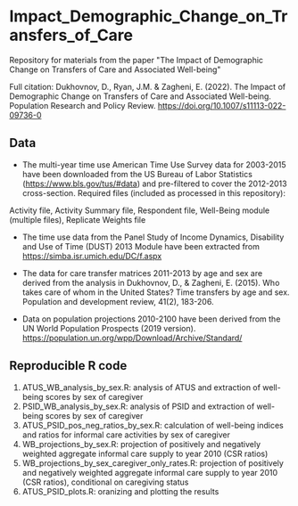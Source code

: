 # Impact_Demographic_Change_on_Transfers_of_Care
Repository for materials from the paper "The Impact of Demographic Change on Transfers of Care and Associated Well-being"

Full citation:
Dukhovnov, D., Ryan, J.M. & Zagheni, E. (2022). The Impact of Demographic Change on Transfers of Care and Associated Well-being. Population Research and Policy Review. https://doi.org/10.1007/s11113-022-09736-0

## Data
- The multi-year time use American Time Use Survey data for 2003-2015 have been downloaded from the US Bureau of Labor Statistics (https://www.bls.gov/tus/#data) and pre-filtered to cover the 2012-2013 cross-section. Required files (included as processed in this repository):

Activity file, Activity Summary file, Respondent file, Well-Being module (multiple files), Replicate Weights file

- The time use data from the Panel Study of Income Dynamics, Disability and Use of Time (DUST) 2013 Module have been extracted from https://simba.isr.umich.edu/DC/f.aspx

- The data for care transfer matrices 2011-2013 by age and sex are derived from the analysis in Dukhovnov, D., & Zagheni, E. (2015). Who takes care of whom in the United States? Time transfers by age and sex. Population and development review, 41(2), 183-206.

- Data on population projections 2010-2100 have been derived from the UN World Population Prospects (2019 version). https://population.un.org/wpp/Download/Archive/Standard/

## Reproducible R code
1) ATUS_WB_analysis_by_sex.R: analysis of ATUS and extraction of well-being scores by sex of caregiver
2) PSID_WB_analysis_by_sex.R: analysis of PSID and extraction of well-being scores by sex of caregiver
3) ATUS_PSID_pos_neg_ratios_by_sex.R: calculation of well-being indices and ratios for informal care activities by sex of caregiver
4) WB_projections_by_sex.R: projection of positively and negatively weighted aggregate informal care supply to year 2010 (CSR ratios)
5) WB_projections_by_sex_caregiver_only_rates.R: projection of positively and negatively weighted aggregate informal care supply to year 2010 (CSR ratios), conditional on caregiving status
6) ATUS_PSID_plots.R: oranizing and plotting the results
